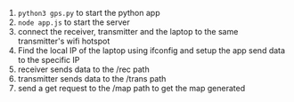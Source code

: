 1. `python3 gps.py` to start the python app
2. `node app.js` to start the server
3. connect the receiver, transmitter and the laptop to the same transmitter's wifi hotspot
4. Find the local IP of the laptop using ifconfig and setup the app send data to the specific IP
5. receiver sends data to the /rec path
6. transmitter sends data to the /trans path
7. send a get request to the /map path to get the map generated